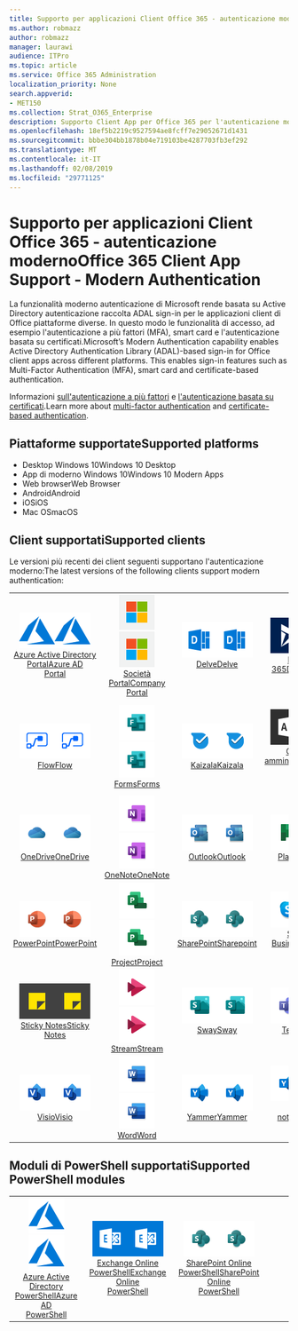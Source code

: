 ```yaml
---
title: Supporto per applicazioni Client Office 365 - autenticazione moderno
ms.author: robmazz
author: robmazz
manager: laurawi
audience: ITPro
ms.topic: article
ms.service: Office 365 Administration
localization_priority: None
search.appverid:
- MET150
ms.collection: Strat_O365_Enterprise
description: Supporto Client App per Office 365 per l'autenticazione moderno.
ms.openlocfilehash: 18ef5b2219c9527594ae8fcff7e29052671d1431
ms.sourcegitcommit: bbbe304bb1878b04e719103be4287703fb3ef292
ms.translationtype: MT
ms.contentlocale: it-IT
ms.lasthandoff: 02/08/2019
ms.locfileid: "29771125"
---
```

# <a name="office-365-client-app-support---modern-authentication"></a><span data-ttu-id="2ed0b-103">Supporto per applicazioni Client Office 365 - autenticazione moderno</span><span class="sxs-lookup"><span data-stu-id="2ed0b-103">Office 365 Client App Support - Modern Authentication</span></span>

<span data-ttu-id="2ed0b-p101">La funzionalità moderno autenticazione di Microsoft rende basata su Active Directory autenticazione raccolta ADAL sign-in per le applicazioni client di Office piattaforme diverse. In questo modo le funzionalità di accesso, ad esempio l'autenticazione a più fattori (MFA), smart card e l'autenticazione basata su certificati.</span><span class="sxs-lookup"><span data-stu-id="2ed0b-p101">Microsoft’s Modern Authentication capability enables Active Directory Authentication Library (ADAL)-based sign-in for Office client apps across different platforms. This enables sign-in features such as Multi-Factor Authentication (MFA), smart card and certificate-based authentication.</span></span>

<span data-ttu-id="2ed0b-106">Informazioni [sull'autenticazione a più fattori](https://docs.microsoft.com/azure/active-directory/authentication/multi-factor-authentication) e [l'autenticazione basata su certificati](https://docs.microsoft.com/azure/active-directory/active-directory-certificate-based-authentication-get-started).</span><span class="sxs-lookup"><span data-stu-id="2ed0b-106">Learn more about [multi-factor authentication](https://docs.microsoft.com/azure/active-directory/authentication/multi-factor-authentication) and [certificate-based authentication](https://docs.microsoft.com/azure/active-directory/active-directory-certificate-based-authentication-get-started).</span></span>

## <a name="supported-platforms"></a><span data-ttu-id="2ed0b-107">Piattaforme supportate</span><span class="sxs-lookup"><span data-stu-id="2ed0b-107">Supported platforms</span></span>

 - <span data-ttu-id="2ed0b-108">Desktop Windows 10</span><span class="sxs-lookup"><span data-stu-id="2ed0b-108">Windows 10 Desktop</span></span>
 - <span data-ttu-id="2ed0b-109">App di moderno Windows 10</span><span class="sxs-lookup"><span data-stu-id="2ed0b-109">Windows 10 Modern Apps</span></span>
 - <span data-ttu-id="2ed0b-110">Web browser</span><span class="sxs-lookup"><span data-stu-id="2ed0b-110">Web Browser</span></span>
 - <span data-ttu-id="2ed0b-111">Android</span><span class="sxs-lookup"><span data-stu-id="2ed0b-111">Android</span></span>
 - <span data-ttu-id="2ed0b-112">iOS</span><span class="sxs-lookup"><span data-stu-id="2ed0b-112">iOS</span></span>
 - <span data-ttu-id="2ed0b-113">Mac OS</span><span class="sxs-lookup"><span data-stu-id="2ed0b-113">macOS</span></span>

## <a name="supported-clients"></a><span data-ttu-id="2ed0b-114">Client supportati</span><span class="sxs-lookup"><span data-stu-id="2ed0b-114">Supported clients</span></span>

<span data-ttu-id="2ed0b-115">Le versioni più recenti dei client seguenti supportano l'autenticazione moderno:</span><span class="sxs-lookup"><span data-stu-id="2ed0b-115">The latest versions of the following clients support modern authentication:</span></span>

| | | | | | |
|:---:|:---:|:---:|:---:|:---:|:---:|
| <span data-ttu-id="2ed0b-116">![Icona di Azure](media/o365-azure-64x64.png)</span><span class="sxs-lookup"><span data-stu-id="2ed0b-116">![Azure icon](media/o365-azure-64x64.png)</span></span> <br> [<span data-ttu-id="2ed0b-117">Azure Active Directory <br> Portal</span><span class="sxs-lookup"><span data-stu-id="2ed0b-117">Azure AD <br> Portal </span></span>](https://azure.microsoft.com/features/azure-portal/) | <span data-ttu-id="2ed0b-118">![Icona del portale aziendale](media/o365-microsoft-64x64.png)</span><span class="sxs-lookup"><span data-stu-id="2ed0b-118">![Company portal icon](media/o365-microsoft-64x64.png)</span></span> <br> [<span data-ttu-id="2ed0b-119">Società <br> Portal</span><span class="sxs-lookup"><span data-stu-id="2ed0b-119">Company <br> Portal </span></span>](https://docs.microsoft.com/intune-user-help/sign-in-to-the-company-portal) | <span data-ttu-id="2ed0b-120">![Informazioni dettagliate sull'icona](media/o365-delve-64x64.png)</span><span class="sxs-lookup"><span data-stu-id="2ed0b-120">![Delve icon](media/o365-delve-64x64.png)</span></span> <br> [<span data-ttu-id="2ed0b-121">Delve</span><span class="sxs-lookup"><span data-stu-id="2ed0b-121">Delve</span></span>](https://products.office.com/business/intelligent-search) | <span data-ttu-id="2ed0b-122">![Icona Dynamics 365](media/o365-dynamics365-64x64.png)</span><span class="sxs-lookup"><span data-stu-id="2ed0b-122">![Dynamics 365 icon](media/o365-dynamics365-64x64.png)</span></span> <br> [<span data-ttu-id="2ed0b-123">Dynamics 365</span><span class="sxs-lookup"><span data-stu-id="2ed0b-123">Dynamics 365</span></span>](https://dynamics.microsoft.com) | <span data-ttu-id="2ed0b-124">![Icona Excel](media/o365-excel-64x64.png)</span><span class="sxs-lookup"><span data-stu-id="2ed0b-124">![Excel icon](media/o365-excel-64x64.png)</span></span> <br> [<span data-ttu-id="2ed0b-125">Excel</span><span class="sxs-lookup"><span data-stu-id="2ed0b-125">Excel</span></span>](https://products.office.com/excel) |
| <span data-ttu-id="2ed0b-126">![Icona di flusso](media/o365-flow-64x64.png)</span><span class="sxs-lookup"><span data-stu-id="2ed0b-126">![Flow icon](media/o365-flow-64x64.png)</span></span> <br> [<span data-ttu-id="2ed0b-127">Flow</span><span class="sxs-lookup"><span data-stu-id="2ed0b-127">Flow</span></span>](https://flow.microsoft.com) | <span data-ttu-id="2ed0b-128">![Icona di moduli](media/o365-forms-64x64.png)</span><span class="sxs-lookup"><span data-stu-id="2ed0b-128">![Forms icon](media/o365-forms-64x64.png)</span></span> <br> [<span data-ttu-id="2ed0b-129">Forms</span><span class="sxs-lookup"><span data-stu-id="2ed0b-129">Forms</span></span>](https://flow.microsoft.com/connectors/shared_microsoftforms/microsoft-forms/) | <span data-ttu-id="2ed0b-130">![Icona Kaizala](media/o365-kaizala-64x64.png)</span><span class="sxs-lookup"><span data-stu-id="2ed0b-130">![Kaizala icon](media/o365-kaizala-64x64.png)</span></span> <br> [<span data-ttu-id="2ed0b-131">Kaizala</span><span class="sxs-lookup"><span data-stu-id="2ed0b-131">Kaizala</span></span>](https://products.office.com/en/business/microsoft-kaizala) | <span data-ttu-id="2ed0b-132">![Icona di amministrazione di Office 365](media/o365-o365admin-64x64.png)</span><span class="sxs-lookup"><span data-stu-id="2ed0b-132">![Office 365 Admin icon](media/o365-o365admin-64x64.png)</span></span> <br> [<span data-ttu-id="2ed0b-133">Office 365 <br> amministrazione</span><span class="sxs-lookup"><span data-stu-id="2ed0b-133">Office 365 <br> Admin</span></span>](https://products.office.com/business/manage-office-365-admin-app) | <span data-ttu-id="2ed0b-134">![Icona lente](media/o365-lens-64x64.png)</span><span class="sxs-lookup"><span data-stu-id="2ed0b-134">![Lens icon](media/o365-lens-64x64.png)</span></span> <br> [<span data-ttu-id="2ed0b-135">Office Lens</span><span class="sxs-lookup"><span data-stu-id="2ed0b-135">Office Lens</span></span>](https://www.microsoft.com/p/office-lens/9wzdncrfj3t8?activetab=pivot%3Aoverviewtab) | 
| <span data-ttu-id="2ed0b-136">![OneDrive per icona Business](media/o365-OneDrive-64x64.png)</span><span class="sxs-lookup"><span data-stu-id="2ed0b-136">![OneDrive for Business icon](media/o365-OneDrive-64x64.png)</span></span> <br> [<span data-ttu-id="2ed0b-137">OneDrive</span><span class="sxs-lookup"><span data-stu-id="2ed0b-137">OneDrive</span></span>](https://products.office.com/onedrive-for-business/online-cloud-storage) |  <span data-ttu-id="2ed0b-138">![Icona di OneNote](media/o365-OneNote-64x64.png)</span><span class="sxs-lookup"><span data-stu-id="2ed0b-138">![OneNote icon](media/o365-OneNote-64x64.png)</span></span> <br> [<span data-ttu-id="2ed0b-139">OneNote</span><span class="sxs-lookup"><span data-stu-id="2ed0b-139">OneNote</span></span>](https://products.office.com/onenote) | <span data-ttu-id="2ed0b-140">![Icona di Outlook](media/o365-outlook-64x64.png)</span><span class="sxs-lookup"><span data-stu-id="2ed0b-140">![Outlook icon](media/o365-outlook-64x64.png)</span></span> <br> [<span data-ttu-id="2ed0b-141">Outlook</span><span class="sxs-lookup"><span data-stu-id="2ed0b-141">Outlook</span></span>](https://products.office.com/outlook) | <span data-ttu-id="2ed0b-142">![Icona di pianificazione](media/o365-planner-64x64.png)</span><span class="sxs-lookup"><span data-stu-id="2ed0b-142">![Planner icon](media/o365-planner-64x64.png)</span></span> <br> [<span data-ttu-id="2ed0b-143">Planner</span><span class="sxs-lookup"><span data-stu-id="2ed0b-143">Planner</span></span>](https://products.office.com/business/task-management-software) | <span data-ttu-id="2ed0b-144">![Icona PowerBI](media/o365-powerbi-64x64.png)</span><span class="sxs-lookup"><span data-stu-id="2ed0b-144">![PowerBI icon](media/o365-powerbi-64x64.png)</span></span> <br> [<span data-ttu-id="2ed0b-145">Power BI</span><span class="sxs-lookup"><span data-stu-id="2ed0b-145">Power BI</span></span>](https://powerbi.microsoft.com)
| <span data-ttu-id="2ed0b-146">![Icona PowerPoint](media/o365-powerpoint-64x64.png)</span><span class="sxs-lookup"><span data-stu-id="2ed0b-146">![PowerPoint icon](media/o365-powerpoint-64x64.png)</span></span> <br> [<span data-ttu-id="2ed0b-147">PowerPoint</span><span class="sxs-lookup"><span data-stu-id="2ed0b-147">PowerPoint</span></span>](https://products.office.com/powerpoint) | <span data-ttu-id="2ed0b-148">![Icona progetto](media/o365-project-64x64.png)</span><span class="sxs-lookup"><span data-stu-id="2ed0b-148">![Project icon](media/o365-project-64x64.png)</span></span> <br> [<span data-ttu-id="2ed0b-149">Project</span><span class="sxs-lookup"><span data-stu-id="2ed0b-149">Project</span></span>](https://products.office.com/project) | <span data-ttu-id="2ed0b-150">![Icona di SharePoint](media/o365-sharepoint-64x64.png)</span><span class="sxs-lookup"><span data-stu-id="2ed0b-150">![SharePoint icon](media/o365-sharepoint-64x64.png)</span></span> <br> [<span data-ttu-id="2ed0b-151">SharePoint</span><span class="sxs-lookup"><span data-stu-id="2ed0b-151">Sharepoint</span></span>](https://products.office.com/sharepoint) | <span data-ttu-id="2ed0b-152">![Skype per icona Business](media/o365-skypeforbusiness-64x64.png)</span><span class="sxs-lookup"><span data-stu-id="2ed0b-152">![Skype for Business icon](media/o365-skypeforbusiness-64x64.png)</span></span> <br> [<span data-ttu-id="2ed0b-153">Skype per <br> Business</span><span class="sxs-lookup"><span data-stu-id="2ed0b-153">Skype for <br> Business</span></span>](https://www.skype.com/business/) | <span data-ttu-id="2ed0b-154">![Icona StaffHub](media/o365-staffhub-64x64.png)</span><span class="sxs-lookup"><span data-stu-id="2ed0b-154">![StaffHub icon](media/o365-staffhub-64x64.png)</span></span> <br> [<span data-ttu-id="2ed0b-155">StaffHub</span><span class="sxs-lookup"><span data-stu-id="2ed0b-155">StaffHub</span></span>](https://products.office.com/microsoft-staffhub/staff-scheduling-software)
| <span data-ttu-id="2ed0b-156">![Le icone di Lotus Notes](media/o365-stickynotes-64x64.png)</span><span class="sxs-lookup"><span data-stu-id="2ed0b-156">![Sticky Notes icon](media/o365-stickynotes-64x64.png)</span></span> <br> [<span data-ttu-id="2ed0b-157">Sticky Notes</span><span class="sxs-lookup"><span data-stu-id="2ed0b-157">Sticky Notes</span></span>](https://www.microsoft.com/p/microsoft-sticky-notes/9nblggh4qghw) | <span data-ttu-id="2ed0b-158">![Icona di flusso](media/o365-stream-64x64.png)</span><span class="sxs-lookup"><span data-stu-id="2ed0b-158">![Stream icon](media/o365-stream-64x64.png)</span></span> <br> [<span data-ttu-id="2ed0b-159">Stream</span><span class="sxs-lookup"><span data-stu-id="2ed0b-159">Stream</span></span>](https://stream.microsoft.com) | <span data-ttu-id="2ed0b-160">![Icona sway](media/o365-sway-64x64.png)</span><span class="sxs-lookup"><span data-stu-id="2ed0b-160">![Sway icon](media/o365-sway-64x64.png)</span></span> <br> [<span data-ttu-id="2ed0b-161">Sway</span><span class="sxs-lookup"><span data-stu-id="2ed0b-161">Sway</span></span>](https://sway.com) | <span data-ttu-id="2ed0b-162">![Icona di team](media/o365-teams-64x64.png)</span><span class="sxs-lookup"><span data-stu-id="2ed0b-162">![Teams icon](media/o365-teams-64x64.png)</span></span> <br> [<span data-ttu-id="2ed0b-163">Teams</span><span class="sxs-lookup"><span data-stu-id="2ed0b-163">Teams</span></span>](https://products.office.com/microsoft-teams/group-chat-software) | <span data-ttu-id="2ed0b-164">![Icona da fare](media/o365-todo-64x64.png)</span><span class="sxs-lookup"><span data-stu-id="2ed0b-164">![To-Do icon](media/o365-todo-64x64.png)</span></span> <br> [<span data-ttu-id="2ed0b-165">To-Do</span><span class="sxs-lookup"><span data-stu-id="2ed0b-165">To-Do</span></span>](https://todo.microsoft.com)
| <span data-ttu-id="2ed0b-166">![Icona Visio](media/o365-visio-64x64.png)</span><span class="sxs-lookup"><span data-stu-id="2ed0b-166">![Visio icon](media/o365-visio-64x64.png)</span></span> <br> [<span data-ttu-id="2ed0b-167">Visio</span><span class="sxs-lookup"><span data-stu-id="2ed0b-167">Visio</span></span>](https://products.office.com/visio/flowchart-software) | <span data-ttu-id="2ed0b-168">![Icona Word](media/o365-word-64x64.png)</span><span class="sxs-lookup"><span data-stu-id="2ed0b-168">![Word icon](media/o365-word-64x64.png)</span></span> <br> [<span data-ttu-id="2ed0b-169">Word</span><span class="sxs-lookup"><span data-stu-id="2ed0b-169">Word</span></span>](https://products.office.com/word) |<span data-ttu-id="2ed0b-170">![Icona di Yammer](media/o365-yammer-64x64.png)</span><span class="sxs-lookup"><span data-stu-id="2ed0b-170">![Yammer icon](media/o365-yammer-64x64.png)</span></span> <br> [<span data-ttu-id="2ed0b-171">Yammer</span><span class="sxs-lookup"><span data-stu-id="2ed0b-171">Yammer</span></span>](https://products.office.com/yammer/yammer-overview) | <span data-ttu-id="2ed0b-172">![Icona di Yammer](media/o365-yammer-64x64.png)</span><span class="sxs-lookup"><span data-stu-id="2ed0b-172">![Yammer icon](media/o365-yammer-64x64.png)</span></span> <br> [<span data-ttu-id="2ed0b-173">Yammer <br> notifica</span><span class="sxs-lookup"><span data-stu-id="2ed0b-173">Yammer <br> Notifier</span></span>](https://products.office.com/yammer/yammer-overview) |  |

## <a name="supported-powershell-modules"></a><span data-ttu-id="2ed0b-174">Moduli di PowerShell supportati</span><span class="sxs-lookup"><span data-stu-id="2ed0b-174">Supported PowerShell modules</span></span>

| | | | | | |
|:---:|:---:|:---:|:---:|:---:|:---:|
| <span data-ttu-id="2ed0b-175">![Icona di Azure](media/o365-azure-64x64.png)</span><span class="sxs-lookup"><span data-stu-id="2ed0b-175">![Azure icon](media/o365-azure-64x64.png)</span></span> <br> [<span data-ttu-id="2ed0b-176">Azure Active Directory <br> PowerShell</span><span class="sxs-lookup"><span data-stu-id="2ed0b-176">Azure AD <br> PowerShell</span></span>](https://docs.microsoft.com/powershell/azure/active-directory/overview?view=azureadps-2.0) | <span data-ttu-id="2ed0b-177">![Icona di Exchange](media/o365-exchange-64x64.png)</span><span class="sxs-lookup"><span data-stu-id="2ed0b-177">![Exchange icon](media/o365-exchange-64x64.png)</span></span> <br> [<span data-ttu-id="2ed0b-178">Exchange Online <br> PowerShell</span><span class="sxs-lookup"><span data-stu-id="2ed0b-178">Exchange Online <br> PowerShell</span></span>](https://docs.microsoft.com/powershell/exchange/exchange-online/exchange-online-powershell?view=exchange-ps) | <span data-ttu-id="2ed0b-179">![Icona di SharePoint](media/o365-sharepoint-64x64.png)</span><span class="sxs-lookup"><span data-stu-id="2ed0b-179">![SharePoint icon](media/o365-sharepoint-64x64.png)</span></span> <br> [<span data-ttu-id="2ed0b-180">SharePoint Online <br> PowerShell</span><span class="sxs-lookup"><span data-stu-id="2ed0b-180">SharePoint Online <br> PowerShell</span></span>](https://docs.microsoft.com/sharepoint/manage-team-and-communication-sites-in-powershell)